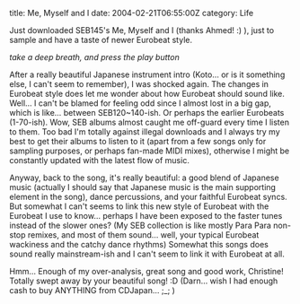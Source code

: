 title: Me, Myself and I
date: 2004-02-21T06:55:00Z
category: Life

Just downloaded SEB145's Me, Myself and I (thanks Ahmed! :) ), just to sample and have a taste of newer Eurobeat style.

*take a deep breath, and press the play button*

After a really beautiful Japanese instrument intro (Koto… or is it something else, I can't seem to remember), I was shocked again. The changes in Eurobeat style does let me wonder about how Eurobeat should sound like. Well… I can't be blamed for feeling odd since I almost lost in a big gap, which is like… between SEB120~140-ish. Or perhaps the earlier Eurobeats (1-70-ish). Wow, SEB albums almost caught me off-guard every time I listen to them. Too bad I'm totally against illegal downloads and I always try my best to get their albums to listen to it (apart from a few songs only for sampling purposes, or perhaps fan-made MIDI mixes), otherwise I might be constantly updated with the latest flow of music.

Anyway, back to the song, it's really beautiful: a good blend of Japanese music (actually I should say that Japanese music is the main supporting element in the song), dance percussions, and your faithful Eurobeat syncs. But somewhat I can't seems to link this new style of Eurobeat with the Eurobeat I use to know… perhaps I have been exposed to the faster tunes instead of the slower ones? (My SEB collection is like mostly Para Para non-stop remixes, and most of them sound… well, your typical Eurobeat wackiness and the catchy dance rhythms) Somewhat this songs does sound really mainstream-ish and I can't seem to link it with Eurobeat at all.

Hmm… Enough of my over-analysis, great song and good work, Christine! Totally swept away by your beautiful song! :D (Darn… wish I had enough cash to buy ANYTHING from CDJapan… ;_; )
